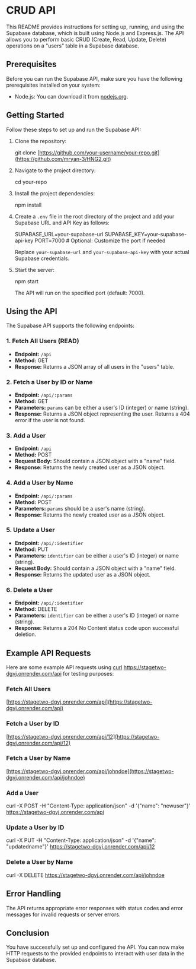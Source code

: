 # CRUD API 

This README provides instructions for setting up, running, and using the Supabase database, which is built using Node.js and Express.js. The API allows you to perform basic CRUD (Create, Read, Update, Delete) operations on a "users" table in a Supabase database.

## Prerequisites

Before you can run the Supabase API, make sure you have the following prerequisites installed on your system:

- Node.js: You can download it from [nodejs.org](https://nodejs.org/).

## Getting Started

Follow these steps to set up and run the Supabase API:

1. Clone the repository:

   git clone [https://github.com/your-username/your-repo.git](https://github.com/mryan-3/HNG2.git)

2. Navigate to the project directory:

   cd your-repo

3. Install the project dependencies:

   npm install

4. Create a `.env` file in the root directory of the project and add your Supabase URL and API Key as follows:

   SUPABASE_URL=your-supabase-url
   SUPABASE_KEY=your-supabase-api-key
   PORT=7000 # Optional: Customize the port if needed

   Replace `your-supabase-url` and `your-supabase-api-key` with your actual Supabase credentials.

5. Start the server:

   npm start

   The API will run on the specified port (default: 7000).

## Using the API

The Supabase API supports the following endpoints:

### 1. Fetch All Users (READ)

- **Endpoint:** `/api`
- **Method:** GET
- **Response:** Returns a JSON array of all users in the "users" table.

### 2. Fetch a User by ID or Name

- **Endpoint:** `/api/:params`
- **Method:** GET
- **Parameters:** `params` can be either a user's ID (integer) or name (string).
- **Response:** Returns a JSON object representing the user. Returns a 404 error if the user is not found.

### 3. Add a User

- **Endpoint:** `/api`
- **Method:** POST
- **Request Body:** Should contain a JSON object with a "name" field.
- **Response:** Returns the newly created user as a JSON object.

### 4. Add a User by Name

- **Endpoint:** `/api/:params`
- **Method:** POST
- **Parameters:** `params` should be a user's name (string).
- **Response:** Returns the newly created user as a JSON object.

### 5. Update a User

- **Endpoint:** `/api/:identifier`
- **Method:** PUT
- **Parameters:** `identifier` can be either a user's ID (integer) or name (string).
- **Request Body:** Should contain a JSON object with a "name" field.
- **Response:** Returns the updated user as a JSON object.

### 6. Delete a User

- **Endpoint:** `/api/:identifier`
- **Method:** DELETE
- **Parameters:** `identifier` can be either a user's ID (integer) or name (string).
- **Response:** Returns a 204 No Content status code upon successful deletion.

## Example API Requests

Here are some example API requests using [curl](https://stagetwo-dgvj.onrender.com/api) https://stagetwo-dgvj.onrender.com/api for testing purposes:

### Fetch All Users
[https://stagetwo-dgvj.onrender.com/api](https://stagetwo-dgvj.onrender.com/api)

### Fetch a User by ID
[https://stagetwo-dgvj.onrender.com/api/12](https://stagetwo-dgvj.onrender.com/api/12)

### Fetch a User by Name
[https://stagetwo-dgvj.onrender.com/api/johndoe](https://stagetwo-dgvj.onrender.com/api/johndoe)

### Add a User


curl -X POST -H "Content-Type: application/json" -d '{"name": "newuser"}' https://stagetwo-dgvj.onrender.com/api


### Update a User by ID


curl -X PUT -H "Content-Type: application/json" -d '{"name": "updatedname"}' https://stagetwo-dgvj.onrender.com/api/12


### Delete a User by Name


curl -X DELETE https://stagetwo-dgvj.onrender.com/api/johndoe


## Error Handling

The API returns appropriate error responses with status codes and error messages for invalid requests or server errors.
## Conclusion

You have successfully set up and configured the API. You can now make HTTP requests to the provided endpoints to interact with user data in the Supabase database.

